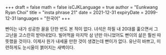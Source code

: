 +++
draft = false
math = false
isCJKLanguage = true
author = "Eunkwang Ryan Choi"
title = "insta phrase 21"
date = 2021-12-31
expiryDate = 2099-12-31
languages = "한국어"
+++

빤이는 내가 성공한 꼴을 단한 번도 본 적이 없다. 녀석은 하필 내 20대를 훑으면서 그 고난을 고스란히 받아내었다. 빌어먹을 마지막 삼 년만 아니었어도 빤이의 삶은 훨씬 따뜻했을 것이다. 이제사 원가 내세울 만한 것이 생겼는데 빤이가 없다. 유난히 바쁘고, 미련하게도 눈시울이 붉어지는 새벽이다.